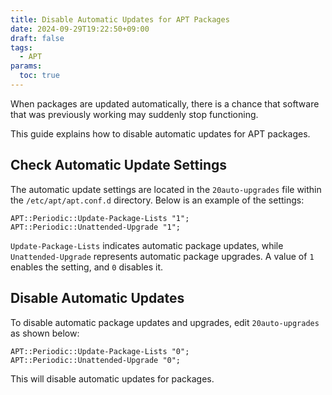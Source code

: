 ```yaml
---
title: Disable Automatic Updates for APT Packages
date: 2024-09-29T19:22:50+09:00
draft: false
tags:
  - APT
params:
  toc: true
---
```


When packages are updated automatically, there is a chance that software that was previously working may suddenly stop functioning.

This guide explains how to disable automatic updates for APT packages.

## Check Automatic Update Settings

The automatic update settings are located in the `20auto-upgrades` file within the `/etc/apt/apt.conf.d` directory. Below is an example of the settings:

```
APT::Periodic::Update-Package-Lists "1";
APT::Periodic::Unattended-Upgrade "1";
```

`Update-Package-Lists` indicates automatic package updates, while `Unattended-Upgrade` represents automatic package upgrades. A value of `1` enables the setting, and `0` disables it.

## Disable Automatic Updates

To disable automatic package updates and upgrades, edit `20auto-upgrades` as shown below:

```
APT::Periodic::Update-Package-Lists "0";
APT::Periodic::Unattended-Upgrade "0";
```

This will disable automatic updates for packages.
